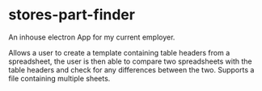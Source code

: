 # stores-part-finder

An inhouse electron App for my current employer. 

Allows a user to create a template containing table headers from a spreadsheet, the user is then able to compare two spreadsheets with the table headers and check for any differences between the two. Supports a file containing multiple sheets.
